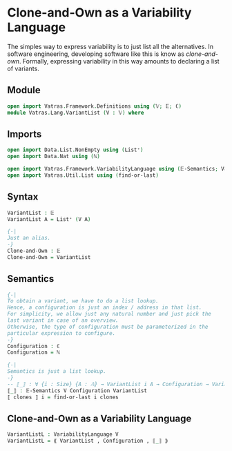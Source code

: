 # Clone-and-Own as a Variability Language

The simples way to express variability is to just list all the alternatives.
In software engineering, developing software like this is know as _clone-and-own_.
Formally, expressing variability in this way amounts to declaring a list of variants.

## Module

```agda
open import Vatras.Framework.Definitions using (𝕍; 𝔼; ℂ)
module Vatras.Lang.VariantList (V : 𝕍) where
```

## Imports

```agda
open import Data.List.NonEmpty using (List⁺)
open import Data.Nat using (ℕ)

open import Vatras.Framework.VariabilityLanguage using (𝔼-Semantics; VariabilityLanguage; ⟪_,_,_⟫)
open import Vatras.Util.List using (find-or-last)
```

## Syntax

```agda
VariantList : 𝔼
VariantList A = List⁺ (V A)

{-|
Just an alias.
-}
Clone-and-Own : 𝔼
Clone-and-Own = VariantList
```

## Semantics

```agda
{-|
To obtain a variant, we have to do a list lookup.
Hence, a configuration is just an index / address in that list.
For simplicity, we allow just any natural number and just pick the
last variant in case of an overview.
Otherwise, the type of configuration must be parameterized in the
particular expression to configure.
-}
Configuration : ℂ
Configuration = ℕ

{-|
Semantics is just a list lookup.
-}
-- ⟦_⟧ : ∀ {i : Size} {A : 𝔸} → VariantList i A → Configuration → Variant i A
⟦_⟧ : 𝔼-Semantics V Configuration VariantList
⟦ clones ⟧ i = find-or-last i clones
```

## Clone-and-Own as a Variability Language

```agda
VariantListL : VariabilityLanguage V
VariantListL = ⟪ VariantList , Configuration , ⟦_⟧ ⟫
```
